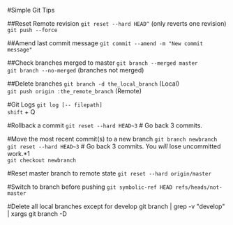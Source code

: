 #Simple Git Tips

##Reset Remote revision
`git reset --hard HEAD^` (only reverts one revision)  
`git push --force`

##Amend last commit message
`git commit --amend -m "New commit message"`

##Check branches merged to master
`git branch --merged master`  
`git branch --no-merged` (branches not merged)

##Delete branches
`git branch -d the_local_branch` (Local)  
`git push origin :the_remote_branch` (Remote)

#Git Logs
`git log [-- filepath]`  
`shift` + Q

#Rollback a commit
`git reset --hard HEAD~3` # Go back 3 commits.

#Move the most recent commit(s) to a new branch
`git branch newbranch`  
`git reset --hard HEAD~3` # Go back 3 commits. You *will* lose uncommitted work.*1  
`git checkout newbranch`  

#Reset master branch to remote state
`git reset --hard origin/master`

#Switch to branch before pushing
`git symbolic-ref HEAD refs/heads/not-master`

#Delete all local branches except for develop
git branch | grep -v "develop" | xargs git branch -D